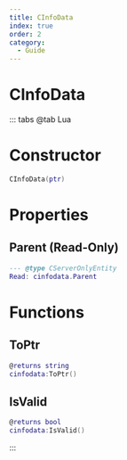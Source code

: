 ```yaml
---
title: CInfoData
index: true
order: 2
category:
  - Guide
---
```


# CInfoData

::: tabs
@tab Lua
# Constructor
```lua
CInfoData(ptr)
```
# Properties
## Parent (Read-Only)
```lua
--- @type CServerOnlyEntity
Read: cinfodata.Parent
```
# Functions
## ToPtr
```lua
@returns string
cinfodata:ToPtr()
```
## IsValid
```lua
@returns bool
cinfodata:IsValid()
```

:::